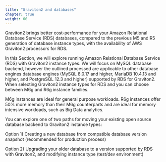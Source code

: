 ```yaml
---
title: "Graviton2 and databases"
chapter: true
weight: 60
---
```


Graviton2 brings better cost-performance for your Amazon Relational Database Service (RDS) databases, 
compared to the previous M5 and R5 generation of database instance types, with the availability of AWS Graviton2 processors for RDS. 


In this Section, we will explore running Amazon Relational Database Service (RDS) with Graviton2 instance types.
We will focus on MySQL database backend, however the outlined processed are applicable to other database engines database engines (MySQL 8.0.17 and higher, MariaDB 10.4.13 and higher, 
and PostgreSQL 12.3 and higher) supported by RDS for Graviton2. 
When selecting Graviton2 instance types for RDS and you can choose between M6g and R6g instance families.

M6g instances are ideal for general purpose workloads. R6g instances offer 50% more memory than their M6g counterparts and are 
ideal for memory intensive workloads, such as Big Data analytics.


You can explore one of two paths for moving your existing open source database backend to Graviton2 instance types: 

Option 1) Creating a new database from compatible database version snapshot (recommended for production process)

Option 2) Upgrading your older database to a version supported by RDS with Graviton2, and modifying instance type (test/dev environment)





